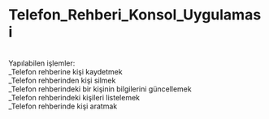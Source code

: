 # Telefon_Rehberi_Konsol_Uygulamasi

<br /> Yapılabilen işlemler:
<br /> _Telefon rehberine kişi kaydetmek
<br /> _Telefon rehberinden kişi silmek
<br /> _Telefon rehberindeki bir kişinin bilgilerini güncellemek
<br /> _Telefon rehberindeki kişileri listelemek
<br /> _Telefon rehberinde kişi aratmak
